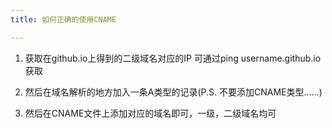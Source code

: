 ```yaml
---
title: 如何正确的使用CNAME

---
```


1. 获取在github.io上得到的二级域名对应的IP
   可通过ping username.github.io获取

2. 然后在域名解析的地方加入一条A类型的记录(P.S. 不要添加CNAME类型……)

3. 然后在CNAME文件上添加对应的域名即可，一级，二级域名均可
